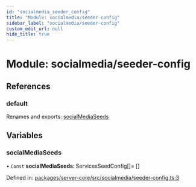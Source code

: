 ```yaml
---
id: "socialmedia_seeder_config"
title: "Module: socialmedia/seeder-config"
sidebar_label: "socialmedia/seeder-config"
custom_edit_url: null
hide_title: true
---
```


# Module: socialmedia/seeder-config

## References

### default

Renames and exports: [socialMediaSeeds](socialmedia_seeder_config.md#socialmediaseeds)

## Variables

### socialMediaSeeds

• `Const` **socialMediaSeeds**: ServicesSeedConfig[]= []

Defined in: [packages/server-core/src/socialmedia/seeder-config.ts:3](https://github.com/xr3ngine/xr3ngine/blob/77d12cea0/packages/server-core/src/socialmedia/seeder-config.ts#L3)
